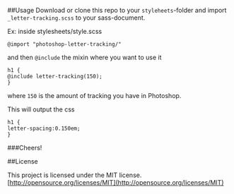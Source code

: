 ##Usage
Download or clone this repo to your  `styleheets`-folder and import `_letter-tracking.scss` to your sass-document.

Ex: inside stylesheets/style.scss
````
@import "photoshop-letter-tracking/"
````

and then `@include` the mixin where you want to use it
````
h1 {
@include letter-tracking(150);
}
````
where `150` is the amount of tracking you have in Photoshop.

This will output the css
````
h1 {
letter-spacing:0.150em;
}
````

###Cheers!

##License

This project is licensed under the MIT license. [http://opensource.org/licenses/MIT](http://opensource.org/licenses/MIT)